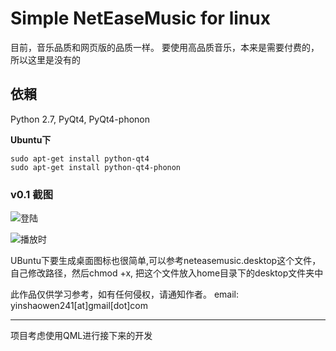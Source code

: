 # Simple NetEaseMusic for linux 
目前，音乐品质和网页版的品质一样。
要使用高品质音乐，本来是需要付费的，所以这里是没有的

## 依賴
Python 2.7, PyQt4, PyQt4-phonon

**Ubuntu下**

```
sudo apt-get install python-qt4
sudo apt-get install python-qt4-phonon
```

### v0.1 截图
![登陆](http://static.oschina.net/uploads/code/201503/13014648_wzTA.png)

![播放时](http://static.oschina.net/uploads/code/201503/13014648_ePj4.png)

UBuntu下要生成桌面图标也很简单,可以参考neteasemusic.desktop这个文件，自己修改路径，然后chmod +x, 把这个文件放入home目录下的desktop文件夹中

此作品仅供学习参考，如有任何侵权，请通知作者。
email: yinshaowen241\[at\]gmail\[dot\]com

------------------------
项目考虑使用QML进行接下来的开发
